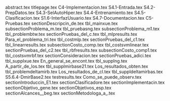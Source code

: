 abstract.tex
titlepage.tex
C4-Implementacion.tex
S4.1-Entrada.tex
S4.2-PrepDatos.tex
S4.3-SelAutoHiper.tex
S4.4-Entrenamiento.tex
S4.5-Clasificacion.tex
S1.6-InterfazUsuario.tex
S4.7-Documentacion.tex
C5-Pruebas.tex
sectionDescripcin_de.tex
tbl_mainxue.tex
subsectionProblema_m.tex
tbl_pruebasng.tex
subsectionProblema_m1.tex
tbl_problembtw.tex
sectionPruebas_del_c.tex
tbl_mlpresults.tex
Para_el_problema_tri.tex
tbl_costmlp.tex
sectionPruebas_del_c1.tex
tbl_linearresults.tex
subsectionCosto_comp.tex
tbl_costsvmlinear.tex
sectionPruebas_del_c2.tex
tbl_rbfresults.tex
subsectionCosto_comp1.tex
tbl_costsvmrbf.tex
sectionConsideracion.tex
sectionPruebas_adici.tex
tbl_supplxue.tex
En_general_se_encont.tex
tbl_supplng.tex
A_partir_de_los.tex
tbl_supplmirbase21.tex
Los_resultados_obten.tex
tbl_problemdeltamirb.tex
Los_resultados_de_cl.tex
tbl_suppldeltamirbas.tex
S5.6.4-DmirBase2.tex
testresults.tex
Como_se_puede_observ.tex
sectionIntroduccin_E1.tex
sectionClasificadore.tex
sectionImplementacin.tex
sectionObjetivo_gene.tex
sectionObjetivos_esp.tex
sectionAlcances__beg.tex
sectionMetodologa_a_.tex
